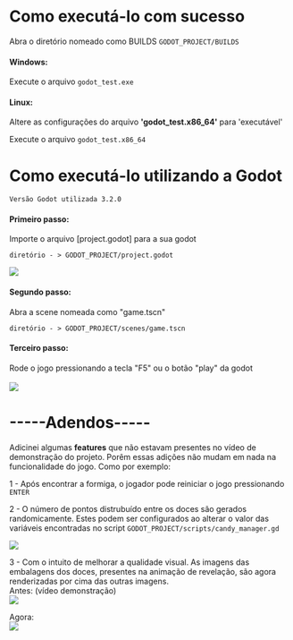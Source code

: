 

<h1>Como executá-lo com sucesso</h1>

Abra o diretório nomeado como BUILDS
```GODOT_PROJECT/BUILDS```
<h4>Windows:</h4>

Execute o arquivo ```godot_test.exe```

<h4>Linux:</h4>
Altere as configurações do arquivo <b>'godot_test.x86_64'</b> para 'executável'

Execute o arquivo ```godot_test.x86_64```

<h1>Como executá-lo utilizando a Godot</h1>

```Versão Godot utilizada 3.2.0```

<h4>Primeiro passo:</h4>
Importe o arquivo [project.godot] para a sua godot

```diretório - > GODOT_PROJECT/project.godot```

<img src="https://github.com/guilhermeHomma/godot_test/blob/master/README_IMGs/project.png">

<h4>Segundo passo:</h4>
Abra a scene nomeada como "game.tscn"<br>

```diretório - > GODOT_PROJECT/scenes/game.tscn```

<h4>Terceiro passo:</h4>
Rode o jogo pressionando a tecla "F5" ou o botão "play" da godot<br><br>

<img src="https://github.com/guilhermeHomma/godot_test/blob/master/README_IMGs/play.png">




<h1>-----Adendos-----</h1>
Adicinei algumas <b>features</b> que não estavam presentes no vídeo de demonstração do projeto. Porêm essas adições não mudam em nada na funcionalidade do jogo. Como por exemplo:

 1 - Após encontrar a formiga, o jogador pode reiniciar o jogo pressionando ```ENTER``` <br>
 
 2 - O número de pontos distrubuído entre os doces são gerados randomicamente. Estes podem ser configurados ao alterar o valor das variáveis encontradas no script ```GODOT_PROJECT/scripts/candy_manager.gd```

 <img src="https://github.com/guilhermeHomma/godot_test/blob/master/README_IMGs/configs.png"> <br>
 
 3 - Com o intuito de melhorar a qualidade visual. As imagens das embalagens dos doces, presentes na animação de revelação, são agora renderizadas por cima das outras imagens.<br>
 Antes: (vídeo demonstração)<br>
 <img src="https://github.com/guilhermeHomma/godot_test/blob/master/README_IMGs/antes.png"> 

 Agora:<br>
 <img src="https://github.com/guilhermeHomma/godot_test/blob/master/README_IMGs/agora.png"> <br>

